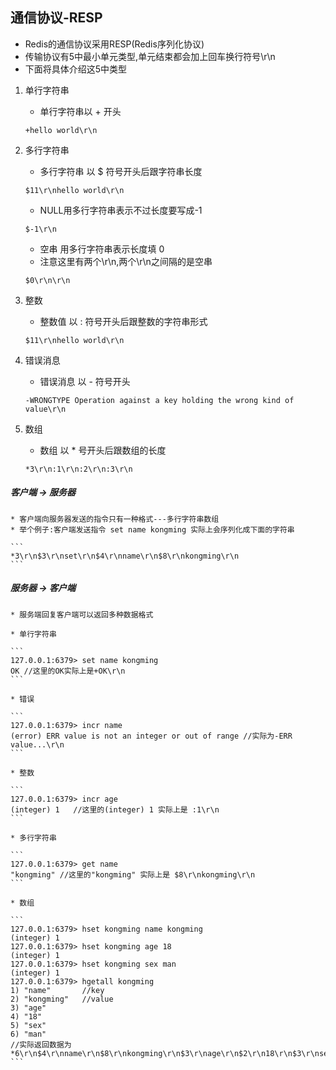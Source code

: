 ## 通信协议-RESP

* Redis的通信协议采用RESP(Redis序列化协议)
* 传输协议有5中最小单元类型,单元结束都会加上回车换行符号\r\n
* 下面将具体介绍这5中类型
1. 单行字符串

	* 单行字符串以 + 开头
	```
	+hello world\r\n
	```

2. 多行字符串

	* 多行字符串 以 $ 符号开头后跟字符串长度
	
	```
	$11\r\nhello world\r\n
	```

	* NULL用多行字符串表示不过长度要写成-1
	
	```
	$-1\r\n
	```
	* 空串 用多行字符串表示长度填 0
	* 注意这里有两个\r\n,两个\r\n之间隔的是空串
	
	```
	$0\r\n\r\n
	```

3. 整数

	* 整数值 以 : 符号开头后跟整数的字符串形式

	
	```
	$11\r\nhello world\r\n
	```

4. 错误消息

	* 错误消息 以 - 符号开头
	
	```
	-WRONGTYPE Operation against a key holding the wrong kind of value\r\n
	```
5. 数组

	* 数组 以 * 号开头后跟数组的长度
	
	```
	*3\r\n:1\r\n:2\r\n:3\r\n
	```

##### 客户端 -> 服务器

	* 客户端向服务器发送的指令只有一种格式---多行字符串数组
	* 举个例子:客户端发送指令 set name kongming 实际上会序列化成下面的字符串
	
	```
	*3\r\n$3\r\nset\r\n$4\r\nname\r\n$8\r\nkongming\r\n
	```

##### 服务器 -> 客户端

	* 服务端回复客户端可以返回多种数据格式
	
	* 单行字符串
	
	```
	127.0.0.1:6379> set name kongming
	OK //这里的OK实际上是+OK\r\n
	```

	* 错误
	
	```
	127.0.0.1:6379> incr name
	(error) ERR value is not an integer or out of range //实际为-ERR value...\r\n
	```
	
	* 整数
	
	```
	127.0.0.1:6379> incr age
	(integer) 1   //这里的(integer) 1 实际上是 :1\r\n
	```
	
	* 多行字符串

	```
	127.0.0.1:6379> get name
	"kongming" //这里的"kongming" 实际上是 $8\r\nkongming\r\n
	```

	* 数组

	```
	127.0.0.1:6379> hset kongming name kongming
	(integer) 1
	127.0.0.1:6379> hset kongming age 18
	(integer) 1
	127.0.0.1:6379> hset kongming sex man
	(integer) 1
	127.0.0.1:6379> hgetall kongming
	1) "name"		//key
	2) "kongming"	//value
	3) "age"
	4) "18"
	5) "sex"
	6) "man"
	//实际返回数据为 *6\r\n$4\r\nname\r\n$8\r\nkongming\r\n$3\r\nage\r\n$2\r\n18\r\n$3\r\nsex\r\n$3\r\nman\r\n
	```

